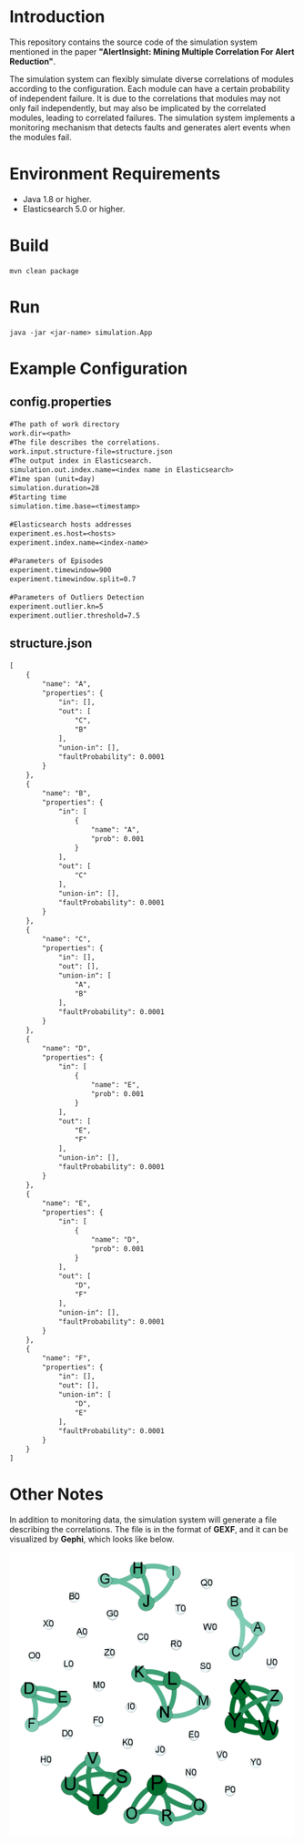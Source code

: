 # Introduction

This repository contains the source code of the simulation system mentioned in the paper **"AlertInsight: Mining Multiple Correlation For Alert Reduction"**. 

The simulation system can flexibly simulate diverse correlations of modules according to the configuration. 
Each module can have a certain probability of independent failure. 
It is due to the correlations that modules may not only fail independently, 
but may also be implicated by the correlated modules, 
leading to correlated failures. 
The simulation system implements a monitoring mechanism that detects faults and generates alert events when the modules fail. 

# Environment Requirements

* Java 1.8 or higher.
* Elasticsearch 5.0 or higher.

# Build

```
mvn clean package
```

# Run

```
java -jar <jar-name> simulation.App
```

# Example Configuration

## config.properties

```properties
#The path of work directory 
work.dir=<path> 
#The file describes the correlations.
work.input.structure-file=structure.json
#The output index in Elasticsearch.
simulation.out.index.name=<index name in Elasticsearch>
#Time span (unit=day)
simulation.duration=28
#Starting time
simulation.time.base=<timestamp>

#Elasticsearch hosts addresses
experiment.es.host=<hosts>
experiment.index.name=<index-name>

#Parameters of Episodes 
experiment.timewindow=900
experiment.timewindow.split=0.7

#Parameters of Outliers Detection
experiment.outlier.kn=5
experiment.outlier.threshold=7.5
```

## structure.json

```
[
    {
        "name": "A",
        "properties": {
            "in": [],
            "out": [
                "C",
                "B"
            ],
            "union-in": [],
            "faultProbability": 0.0001
        }
    },
    {
        "name": "B",
        "properties": {
            "in": [
                {
                    "name": "A",
                    "prob": 0.001
                }
            ],
            "out": [
                "C"
            ],
            "union-in": [],
            "faultProbability": 0.0001
        }
    },
    {
        "name": "C",
        "properties": {
            "in": [],
            "out": [],
            "union-in": [
                "A",
                "B"
            ],
            "faultProbability": 0.0001
        }
    },
    {
        "name": "D",
        "properties": {
            "in": [
                {
                    "name": "E",
                    "prob": 0.001
                }
            ],
            "out": [
                "E",
                "F"
            ],
            "union-in": [],
            "faultProbability": 0.0001
        }
    },
    {
        "name": "E",
        "properties": {
            "in": [
                {
                    "name": "D",
                    "prob": 0.001
                }
            ],
            "out": [
                "D",
                "F"
            ],
            "union-in": [],
            "faultProbability": 0.0001
        }
    },
    {
        "name": "F",
        "properties": {
            "in": [],
            "out": [],
            "union-in": [
                "D",
                "E"
            ],
            "faultProbability": 0.0001
        }
    }
]
```

# Other Notes

In addition to monitoring data, the simulation system will generate a file describing the correlations.
The file is in the format of **GEXF**, and it can be visualized by **Gephi**, which looks like below. 

<!-- ![Alternative text](./corr.png) -->

<img src="https://raw.githubusercontent.com/yumg/alerts-simulator/main/corr.png" width="500">
